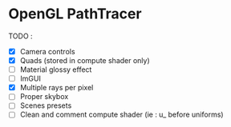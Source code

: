 # OpenGL PathTracer

TODO : 

- [x] Camera controls
- [x] Quads (stored in compute shader only)
- [ ] Material glossy effect
- [ ] ImGUI
- [x] Multiple rays per pixel
- [ ] Proper skybox
- [ ] Scenes presets
- [ ] Clean and comment compute shader (ie : u_ before uniforms)